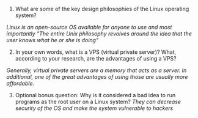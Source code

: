 1. What are some of the key design philosophies of the Linux operating system?

*Linux is an open-source OS available for anyone to use and most importantly "The entire Unix philosophy revolves around the idea that the user knows what he or she is doing"*

2. In your own words, what is a VPS (virtual private server)? What, according to your research, are the advantages of using a VPS?

*Generally, virtual private servers are a memory that acts as a server. In additional, one of the great advantages of using those are usually more affordable.*

3. Optional bonus question: Why is it considered a bad idea to run programs as the root user on a Linux system?
*They can decrease security of the OS and make the system vulnerable to hackers*